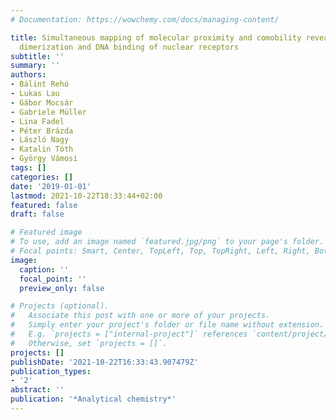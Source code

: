 ```yaml
---
# Documentation: https://wowchemy.com/docs/managing-content/

title: Simultaneous mapping of molecular proximity and comobility reveals agonist-enhanced
  dimerization and DNA binding of nuclear receptors
subtitle: ''
summary: ''
authors:
- Bálint Rehó
- Lukas Lau
- Gábor Mocsár
- Gabriele Müller
- Lina Fadel
- Péter Brázda
- László Nagy
- Katalin Tóth
- György Vámosi
tags: []
categories: []
date: '2019-01-01'
lastmod: 2021-10-22T18:33:44+02:00
featured: false
draft: false

# Featured image
# To use, add an image named `featured.jpg/png` to your page's folder.
# Focal points: Smart, Center, TopLeft, Top, TopRight, Left, Right, BottomLeft, Bottom, BottomRight.
image:
  caption: ''
  focal_point: ''
  preview_only: false

# Projects (optional).
#   Associate this post with one or more of your projects.
#   Simply enter your project's folder or file name without extension.
#   E.g. `projects = ["internal-project"]` references `content/project/deep-learning/index.md`.
#   Otherwise, set `projects = []`.
projects: []
publishDate: '2021-10-22T16:33:43.907479Z'
publication_types:
- '2'
abstract: ''
publication: '*Analytical chemistry*'
---
```

